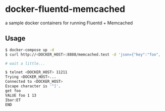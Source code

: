 # docker-fluentd-memcached

a sample docker containers for running Fluentd + Memcached

## Usage

```sh
$ docker-compose up -d
$ curl http://<DOCKER_HOST>:8888/memcached.test -d 'json={"key":"foo", "value":"bar"}'

# wait a little...

$ telnet <DOCKER_HOST> 11211
Trying <DOCKER_HOST>...
Connected to <DOCKER_HOST>
Escape character is '^]'.
get foo
VALUE foo 1 13
Ibar:ET
END
```
